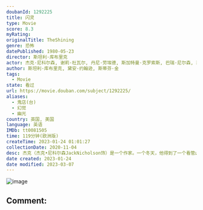 ```yaml
---
doubanId: 1292225
title: 闪灵
type: Movie
score: 8.3
myRating: 
originalTitle: TheShining
genre: 恐怖
datePublished: 1980-05-23
director: 斯坦利·库布里克
actor: 杰克·尼科尔森, 谢莉·杜瓦尔, 丹尼·劳埃德, 斯加特曼·克罗索斯, 巴瑞·尼尔森, 菲利普·斯通, 乔·托克尔, 安妮·杰克逊, 托尼·伯顿, 薇薇安·库布里克, 莉娅·贝尔达姆, 巴里·丹尼, 丽莎·伯恩斯, 路易丝·伯恩斯
author: 斯坦利·库布里克, 黛安·约翰逊, 斯蒂芬·金
tags:
  - Movie
state: 看过
url: https://movie.douban.com/subject/1292225/
aliases:
  - 鬼店(台)
  - 幻觉
  - 幽光
country: 英国, 美国
language: 英语
IMDb: tt0081505
time: 119分钟(欧洲版)
createTime: 2023-01-24 01:01:27
collectionDate: 2020-11-04
desc: 杰克（杰克•尼科尔森JackNicholson饰）是一个作家。一个冬天，他得到了一个看管山顶酒店的差事。这正合杰克的意思，他正好可以有一个幽静的地方写作。于是杰克带着妻儿搬进了酒店。冬天大雪封...
date created: 2023-01-24
date modified: 2023-03-07
---
```


![image](p2461253191.jpg)

Comment:
---
